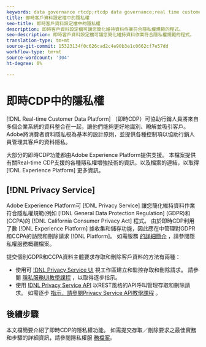 ```yaml
---
keywords: data governance rtcdp;rtcdp data governance;real time customer data profile data governance;privacy rtcdp;rtcdp privacy
title: 即時客戶資料設定檔中的隱私權
seo-title: 即時客戶資料設定檔中的隱私權
description: 即時客戶資料設定檔可讓您簡化維持資料作業符合隱私權規範的程式。
seo-description: 即時客戶資料設定檔可讓您簡化維持資料作業符合隱私權規範的程式。
translation-type: tm+mt
source-git-commit: 15323134f0c626cad2c4e90b3e1c0662cf7e57dd
workflow-type: tm+mt
source-wordcount: '304'
ht-degree: 0%

---
```



# 即時CDP中的隱私權

[!DNL Real-time Customer Data Platform] （即時CDP）可協助行銷人員將來自多個企業系統的資料整合在一起，讓他們能夠更好地識別、瞭解並吸引客戶。 Adobe將消費者資料隱私視為基本的設計原則，並提供各種控制項以協助行銷人員管理其客戶的資料隱私。

大部分的即時CDP功能都由Adobe Experience Platform提供支援。 本檔案提供有關Real-time CDP支援的各種隱私權增強技術的資訊，以及檔案的連結，以取得 [!DNL Experience Platform] 更多資訊。

## [!DNL Privacy Service]

Adobe Experience Platform可 [!DNL Privacy Service] 讓您簡化維持資料作業符合隱私權規範(例如 [!DNL General Data Protection Regulation] (GDPR)和(CCPA)的 [!DNL California Consumer Privacy Act] 程式。 由於即時CDP利用了數 [!DNL Experience Platform] 據收集和儲存功能，因此應在中管理對GDPR和CCPA的訪問和刪除請求 [!DNL Platform]。 如需服務 [的詳細簡介](../../privacy-service/home.md) ，請參閱隱私權服務概觀檔案。

提交個別GDPR和CCPA資料主體要求存取和刪除客戶資料的方法有兩種：

* 使用可 [!DNL Privacy Service UI](https://gdprui.cloud.adobe.io/) 視工作區建立和監控存取和刪除請求。 請參閱 [隱私服務UI教學課程](../../privacy-service/ui/overview.md) ，以取得逐步指示。
* 使用 [!DNL Privacy Service API](https://www.adobe.io/apis/experienceplatform/home/api-reference.html#!acpdr/swagger-specs/privacy-service.yaml) 以REST風格的API呼叫管理存取和刪除請求。 如需逐步 [指示，請參閱Privacy Service API教學課程](../../privacy-service/api/getting-started.md) 。

<!-- (Capability will not be available for November GA) 
## Opt-out capabilities

Real-time CDP provides two types of consumer opt-out capabilities:

1. **General opt-out**: (Waiting on info)
1. **Segment-level opt-out of sale**: Opt-out of sale requests are captured using the Profile Privacy mixin (see the section on "Handling opt-out requests" in the [Real-time Customer Profile overview](../../profile/home.md) for more information). Using this, you can exclude users who have opted out from a segment using boolean logic ("AND NOT") in the segment predicate.
-->

## 後續步驟

本文檔簡要介紹了即時CDP的隱私權功能。 如需提交存取／刪除要求之最佳實務和步驟的詳細資訊，請參閱隱私權服 [務檔案](../../privacy-service/home.md)。